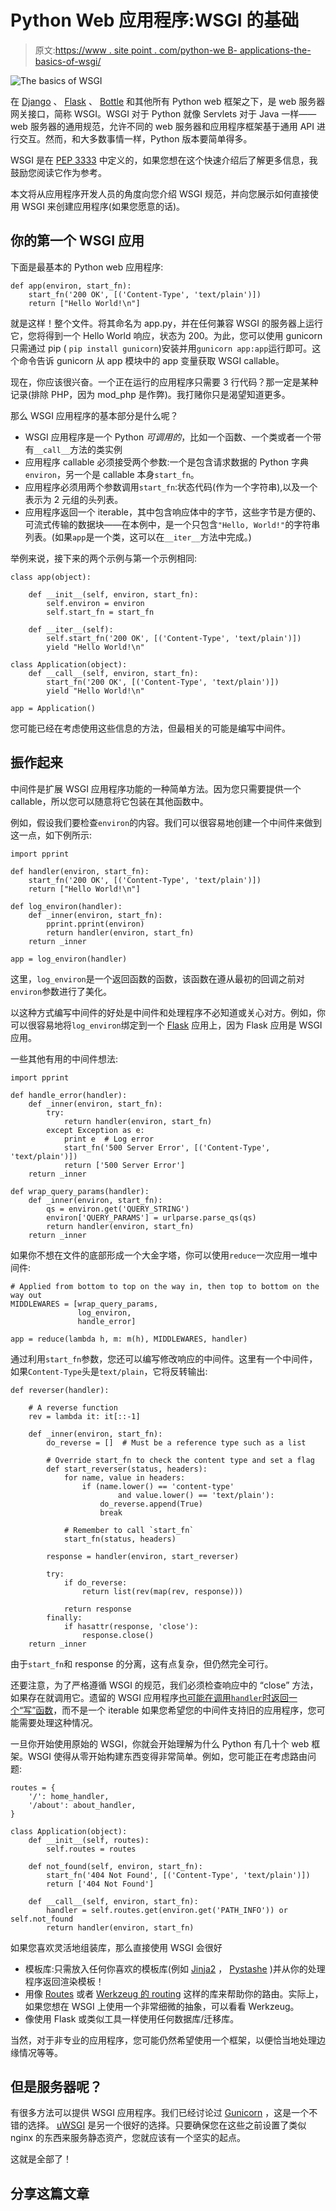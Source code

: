 # Python Web 应用程序:WSGI 的基础

> 原文:[https://www . site point . com/python-we B- applications-the-basics-of-wsgi/](https://www.sitepoint.com/python-web-applications-the-basics-of-wsgi/)

![The basics of WSGI](../Images/fa72860ac4ea93ffc1116220213ef388.png)

在 [Django](https://www.djangoproject.com/) 、 [Flask](http://flask.pocoo.org/) 、 [Bottle](http://bottlepy.org/docs/dev/index.html) 和其他所有 Python web 框架之下，是 web 服务器网关接口，简称 WSGI。WSGI 对于 Python 就像 Servlets 对于 Java 一样——web 服务器的通用规范，允许不同的 web 服务器和应用程序框架基于通用 API 进行交互。然而，和大多数事情一样，Python 版本要简单得多。

WSGI 是在 [PEP 3333](https://www.python.org/dev/peps/pep-3333/) 中定义的，如果您想在这个快速介绍后了解更多信息，我鼓励您阅读它作为参考。

本文将从应用程序开发人员的角度向您介绍 WSGI 规范，并向您展示如何直接使用 WSGI 来创建应用程序(如果您愿意的话)。

## 你的第一个 WSGI 应用

下面是最基本的 Python web 应用程序:

```
def app(environ, start_fn):
    start_fn('200 OK', [('Content-Type', 'text/plain')])
    return ["Hello World!\n"] 
```

就是这样！整个文件。将其命名为 app.py，并在任何兼容 WSGI 的服务器上运行它，您将得到一个 Hello World 响应，状态为 200。为此，您可以使用 gunicorn 只需通过 pip ( `pip install gunicorn`)安装并用`gunicorn app:app`运行即可。这个命令告诉 gunicorn 从 app 模块中的 app 变量获取 WSGI callable。

现在，你应该很兴奋。一个正在运行的应用程序只需要 3 行代码？那一定是某种记录(排除 PHP，因为 mod_php 是作弊)。我打赌你只是渴望知道更多。

那么 WSGI 应用程序的基本部分是什么呢？

*   WSGI 应用程序是一个 Python *可调用的*，比如一个函数、一个类或者一个带有`__call__`方法的类实例
*   应用程序 callable 必须接受两个参数:一个是包含请求数据的 Python 字典`environ`，另一个是 callable 本身`start_fn`。
*   应用程序必须用两个参数调用`start_fn`:状态代码(作为一个字符串),以及一个表示为 2 元组的头列表。
*   应用程序返回一个 iterable，其中包含响应体中的字节，这些字节是方便的、可流式传输的数据块——在本例中，是一个只包含`"Hello, World!"`的字符串列表。(如果`app`是一个类，这可以在`__iter__`方法中完成。)

举例来说，接下来的两个示例与第一个示例相同:

```
class app(object):

    def __init__(self, environ, start_fn):
        self.environ = environ
        self.start_fn = start_fn

    def __iter__(self):
        self.start_fn('200 OK', [('Content-Type', 'text/plain')])
        yield "Hello World!\n" 
```

```
class Application(object):
    def __call__(self, environ, start_fn):
        start_fn('200 OK', [('Content-Type', 'text/plain')])
        yield "Hello World!\n"

app = Application() 
```

您可能已经在考虑使用这些信息的方法，但最相关的可能是编写中间件。

## 振作起来

中间件是扩展 WSGI 应用程序功能的一种简单方法。因为您只需要提供一个 callable，所以您可以随意将它包装在其他函数中。

例如，假设我们要检查`environ`的内容。我们可以很容易地创建一个中间件来做到这一点，如下例所示:

```
import pprint

def handler(environ, start_fn):
    start_fn('200 OK', [('Content-Type', 'text/plain')])
    return ["Hello World!\n"]

def log_environ(handler):
    def _inner(environ, start_fn):
        pprint.pprint(environ)
        return handler(environ, start_fn)
    return _inner

app = log_environ(handler) 
```

这里，`log_environ`是一个返回函数的函数，该函数在遵从最初的回调之前对`environ`参数进行了美化。

以这种方式编写中间件的好处是中间件和处理程序不必知道或关心对方。例如，你可以很容易地将`log_environ`绑定到一个 [Flask](http://flask.pocoo.org/) 应用上，因为 Flask 应用是 WSGI 应用。

一些其他有用的中间件想法:

```
import pprint

def handle_error(handler):
    def _inner(environ, start_fn):
        try:
            return handler(environ, start_fn)
        except Exception as e:
            print e  # Log error
            start_fn('500 Server Error', [('Content-Type', 'text/plain')])
            return ['500 Server Error']
    return _inner

def wrap_query_params(handler):
    def _inner(environ, start_fn):
        qs = environ.get('QUERY_STRING')
        environ['QUERY_PARAMS'] = urlparse.parse_qs(qs)
        return handler(environ, start_fn)
    return _inner 
```

如果你不想在文件的底部形成一个大金字塔，你可以使用`reduce`一次应用一堆中间件:

```
# Applied from bottom to top on the way in, then top to bottom on the way out
MIDDLEWARES = [wrap_query_params,
               log_environ,
               handle_error]

app = reduce(lambda h, m: m(h), MIDDLEWARES, handler) 
```

通过利用`start_fn`参数，您还可以编写修改响应的中间件。这里有一个中间件，如果`Content-Type`头是`text/plain`，它将反转输出:

```
def reverser(handler):

    # A reverse function
    rev = lambda it: it[::-1]

    def _inner(environ, start_fn):
        do_reverse = []  # Must be a reference type such as a list

        # Override start_fn to check the content type and set a flag
        def start_reverser(status, headers):
            for name, value in headers:
                if (name.lower() == 'content-type'
                        and value.lower() == 'text/plain'):
                    do_reverse.append(True)
                    break

            # Remember to call `start_fn`
            start_fn(status, headers)

        response = handler(environ, start_reverser)

        try:
            if do_reverse:
                return list(rev(map(rev, response)))

            return response
        finally:
            if hasattr(response, 'close'):
                response.close()
    return _inner 
```

由于`start_fn`和 response 的分离，这有点复杂，但仍然完全可行。

还要注意，为了严格遵循 WSGI 的规范，我们必须检查响应中的 <q>close</q> 方法，如果存在就调用它。遗留的 WSGI 应用程序[也可能在调用`handler`时返回一个<q>写</q>函数](https://www.python.org/dev/peps/pep-0333/#the-write-callable)，而不是一个 iterable 如果您希望您的中间件支持旧的应用程序，您可能需要处理这种情况。

一旦你开始使用原始的 WSGI，你就会开始理解为什么 Python 有几十个 web 框架。WSGI 使得从零开始构建东西变得非常简单。例如，您可能正在考虑路由问题:

```
routes = {
    '/': home_handler,
    '/about': about_handler,
}

class Application(object):
    def __init__(self, routes):
        self.routes = routes

    def not_found(self, environ, start_fn):
        start_fn('404 Not Found', [('Content-Type', 'text/plain')])
        return ['404 Not Found']

    def __call__(self, environ, start_fn):
        handler = self.routes.get(environ.get('PATH_INFO')) or self.not_found
        return handler(environ, start_fn) 
```

如果您喜欢灵活地组装库，那么直接使用 WSGI 会很好

*   模板库:只需放入任何你喜欢的模板库(例如 [Jinja2](http://jinja.pocoo.org/) ， [Pystashe](https://github.com/defunkt/pystache) )并从你的处理程序返回渲染模板！
*   用像 [Routes](http://routes.readthedocs.io/en/latest/) 或者 [Werkzeug 的 routing](http://werkzeug.pocoo.org/docs/0.11/tutorial/#step-4-the-routing) 这样的库来帮助你的路由。实际上，如果您想在 WSGI 上使用一个非常细微的抽象，可以看看 Werkzeug。
*   像使用 Flask 或类似工具一样使用任何数据库/迁移库。

当然，对于非专业的应用程序，您可能仍然希望使用一个框架，以便恰当地处理边缘情况等等。

## 但是服务器呢？

有很多方法可以提供 WSGI 应用程序。我们已经讨论过 [Gunicorn](http://gunicorn.org/) ，这是一个不错的选择。 [uWSGI](https://uwsgi-docs.readthedocs.io/en/latest/) 是另一个很好的选择。只要确保您在这些之前设置了类似 nginx 的东西来服务静态资产，您就应该有一个坚实的起点。

这就是全部了！

## 分享这篇文章